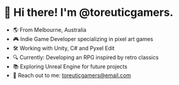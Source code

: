 # 👾 Hi there! I'm @toreuticgamers.

- 🌎 From Melbourne, Australia
- 🎮 Indie Game Developer specializing in pixel art games
- 🛠️ Working with Unity, C# and Pyxel Edit
- 🔍 Currently: Developing an RPG inspired by retro classics
- 📚 Exploring Unreal Engine for future projects
- 💌 Reach out to me: toreuticgamers@email.com
